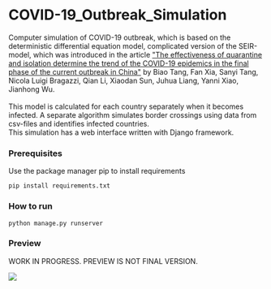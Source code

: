 # COVID-19_Outbreak_Simulation

Computer simulation of COVID-19 outbreak, which is based on the deterministic
differential equation model, complicated version of the SEIR-model,
which was introduced in the article ["The effectiveness of quarantine and isolation determine the trend of the COVID-19 epidemics
in the final phase of the current outbreak in China"](https://www.ijidonline.com/action/showPdf?pii=S1201-9712%2820%2930137-5) by Biao Tang, Fan Xia, Sanyi Tang, Nicola Luigi Bragazzi, Qian Li,
Xiaodan Sun, Juhua Liang, Yanni Xiao, Jianhong Wu.\
\
This model is calculated for each country separately when it becomes infected. A separate
algorithm simulates border crossings using data from csv-files and identifies
infected countries.\
This simulation has a web interface written with Django framework.

### Prerequisites

Use the package manager pip to install requirements

```
pip install requirements.txt
```

### How to run

```
python manage.py runserver
```

### Preview
WORK IN PROGRESS. PREVIEW IS NOT FINAL VERSION.

![](screenshots/Peek-2020-03-23-17-13.gif)
